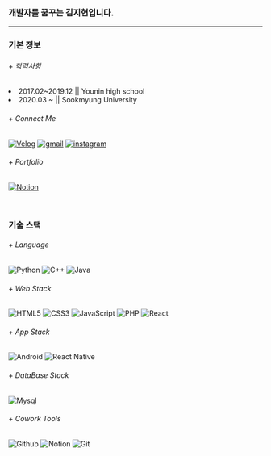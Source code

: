 ### 개발자를 꿈꾸는 김지현입니다.
---

### 기본 정보
###### + 학력사항
<dl>
    <li>2017.02~2019.12 || Younin high school</li>
    <li>2020.03 ~ || Sookmyung University</li>
</dl>


###### + Connect Me
<a href="https://velog.io/@were1117"><img alt="Velog" src="https://img.shields.io/badge/Velog-20C997?style=flat-square&logo=Velog&logoColor=white"></a>
<a href="were1117@sm.ac.kr"><img alt="gmail" src="https://img.shields.io/badge/Gmail-red?style=flat-square&logo=Gmail&logoColor=white"></a>
<a href="https://www.instagram.com/were1117/"><img alt="instagram" src="https://img.shields.io/badge/Instagram-purple?style=flat-square&logo=Instagram&logoColor=white"></a>


###### + Portfolio
<a href="https://twisty-amethyst-988.notion.site/Portfolio-9ee09e3bb1ee4c529be900992da5aacd"><img alt="Notion" src="https://img.shields.io/badge/Notion-lightgrey?style=flat-square&logo=Notion&logoColor=white"></a>



<br/>

### 기술 스택
###### + Language
<a><img alt="Python" src="https://img.shields.io/badge/Python-yellow?style=flat-square&logo=Python&logoColor=blue"></a>
<a><img alt="C++" src="https://img.shields.io/badge/-c++-000000?style=flat-square&logo=c%2B%2B&logoColor="></a>
<a><img alt="Java" src="https://img.shields.io/badge/Java-007396?style=flat-square&logo=Java&logoColor=white"></a>


###### + Web Stack
<a><img alt="HTML5" src="https://img.shields.io/badge/HTML5-E34F26?style=flat-square&logo=HTML5&logoColor=white"></a>
<a><img alt="CSS3" src="https://img.shields.io/badge/CSS3-orange?style=flat-square&logo=CSS3&logoColor=white"></a>
<a><img alt="JavaScript" src="https://img.shields.io/badge/JavaScript-yellow?style=flat-square&logo=JavaScript&logoColor=black"></a>
<a><img alt="PHP" src="https://img.shields.io/badge/PHP-blueviolet?style=flat-square&logo=PHP&logoColor=white"></a>
<a><img alt="React" src="https://img.shields.io/badge/React-blue?style=flat-square&logo=React&logoColor=white"></a>


###### + App Stack
<a><img alt="Android" src="https://img.shields.io/badge/Android-E34F26?style=flat-square&logo=Android&logoColor=white"></a>
<a><img alt="React Native" src="https://img.shields.io/badge/ReactNative-blue?style=flat-square&logo=React Native&logoColor=white"></a>



###### + DataBase Stack
<a><img alt="Mysql" src="https://img.shields.io/badge/Mysql-informational?style=flat-square&logo=Mysql&logoColor=white"></a>
<a></a>


###### + Cowork Tools
<a><img alt="Github" src="https://img.shields.io/badge/github-black?style=flat-square&logo=Github&logoColor=white"></a>
<a><img alt="Notion" src="https://img.shields.io/badge/Notion-lightgrey?style=flat-square&logo=Notion&logoColor=white"></a>
<a><img alt="Git" src="https://img.shields.io/badge/git-red?style=flat-square&logo=Git&logoColor=white"></a>
<a><img alt="" src=""></a>


<!--
**jh-01/jh-01** is a ✨ _special_ ✨ repository because its `README.md` (this file) appears on your GitHub profile.

Here are some ideas to get you started:

- 🔭 I’m currently working on ...
- 🌱 I’m currently learning ...
- 👯 I’m looking to collaborate on ...
- 🤔 I’m looking for help with ...
- 💬 Ask me about ...
- 📫 How to reach me: ...
- 😄 Pronouns: ...
- ⚡ Fun fact: ...
-->
